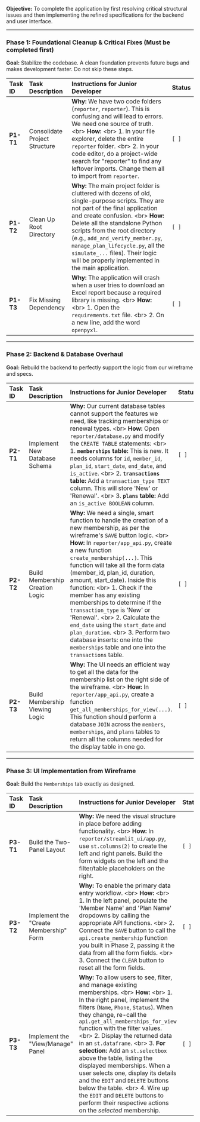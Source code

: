 

**Objective:** To complete the application by first resolving critical structural issues and then implementing the refined specifications for the backend and user interface.

-----

### **Phase 1: Foundational Cleanup & Critical Fixes (Must be completed first)**

**Goal:** Stabilize the codebase. A clean foundation prevents future bugs and makes development faster. Do not skip these steps.

| Task ID | Task Description | Instructions for Junior Developer | Status |
| :--- | :--- | :--- | :--- |
| **P1-T1** | Consolidate Project Structure | **Why:** We have two code folders (`reporter`, `reporter`). This is confusing and will lead to errors. We need one source of truth. \<br\> **How:** \<br\> 1. In your file explorer, delete the entire `reporter` folder. \<br\> 2. In your code editor, do a project-wide search for "reporter" to find any leftover imports. Change them all to import from `reporter`. | `[ ]` |
| **P1-T2** | Clean Up Root Directory | **Why:** The main project folder is cluttered with dozens of old, single-purpose scripts. They are not part of the final application and create confusion. \<br\> **How:** Delete all the standalone Python scripts from the root directory (e.g., `add_and_verify_member.py`, `manage_plan_lifecycle.py`, all the `simulate_...` files). Their logic will be properly implemented in the main application. | `[ ]` |
| **P1-T3** | Fix Missing Dependency | **Why:** The application will crash when a user tries to download an Excel report because a required library is missing. \<br\> **How:** \<br\> 1. Open the `requirements.txt` file. \<br\> 2. On a new line, add the word `openpyxl`. | `[ ]` |

-----

### **Phase 2: Backend & Database Overhaul**

**Goal:** Rebuild the backend to perfectly support the logic from our wireframe and specs.

| Task ID | Task Description | Instructions for Junior Developer | Status |
| :--- | :--- | :--- | :--- |
| **P2-T1** | Implement New Database Schema | **Why:** Our current database tables cannot support the features we need, like tracking memberships or renewal types. \<br\> **How:** Open `reporter/database.py` and modify the `CREATE TABLE` statements: \<br\> 1. **`memberships` table:** This is new. It needs columns for `id`, `member_id`, `plan_id`, `start_date`, `end_date`, and `is_active`. \<br\> 2. **`transactions` table:** Add a `transaction_type TEXT` column. This will store 'New' or 'Renewal'. \<br\> 3. **`plans` table:** Add an `is_active BOOLEAN` column. | `[ ]` |
| **P2-T2** | Build Membership Creation Logic | **Why:** We need a single, smart function to handle the creation of a new membership, as per the wireframe's `SAVE` button logic. \<br\> **How:** In `reporter/app_api.py`, create a new function `create_membership(...)`. This function will take all the form data (member\_id, plan\_id, duration, amount, start\_date). Inside this function: \<br\> 1. Check if the member has any existing memberships to determine if the `transaction_type` is 'New' or 'Renewal'. \<br\> 2. Calculate the `end_date` using the `start_date` and `plan_duration`. \<br\> 3. Perform two database inserts: one into the `memberships` table and one into the `transactions` table. | `[ ]` |
| **P2-T3** | Build Membership Viewing Logic | **Why:** The UI needs an efficient way to get all the data for the membership list on the right side of the wireframe. \<br\> **How:** In `reporter/app_api.py`, create a function `get_all_memberships_for_view(...)`. This function should perform a database `JOIN` across the `members`, `memberships`, and `plans` tables to return all the columns needed for the display table in one go. | `[ ]` |

-----

### **Phase 3: UI Implementation from Wireframe**

**Goal:** Build the `Memberships` tab exactly as designed.

| Task ID | Task Description | Instructions for Junior Developer | Status |
| :--- | :--- | :--- | :--- |
| **P3-T1** | Build the Two-Panel Layout | **Why:** We need the visual structure in place before adding functionality. \<br\> **How:** In `reporter/streamlit_ui/app.py`, use `st.columns(2)` to create the left and right panels. Build the form widgets on the left and the filter/table placeholders on the right. | `[ ]` |
| **P3-T2** | Implement the "Create Membership" Form | **Why:** To enable the primary data entry workflow. \<br\> **How:** \<br\> 1. In the left panel, populate the 'Member Name' and 'Plan Name' dropdowns by calling the appropriate API functions. \<br\> 2. Connect the `SAVE` button to call the `api.create_membership` function you built in Phase 2, passing it the data from all the form fields. \<br\> 3. Connect the `CLEAR` button to reset all the form fields. | `[ ]` |
| **P3-T3** | Implement the "View/Manage" Panel | **Why:** To allow users to see, filter, and manage existing memberships. \<br\> **How:** \<br\> 1. In the right panel, implement the filters (`Name`, `Phone`, `Status`). When they change, re-call the `api.get_all_memberships_for_view` function with the filter values. \<br\> 2. Display the returned data in an `st.dataframe`. \<br\> 3. **For selection:** Add an `st.selectbox` above the table, listing the displayed memberships. When a user selects one, display its details and the `EDIT` and `DELETE` buttons below the table. \<br\> 4. Wire up the `EDIT` and `DELETE` buttons to perform their respective actions on the *selected* membership. | `[ ]` |